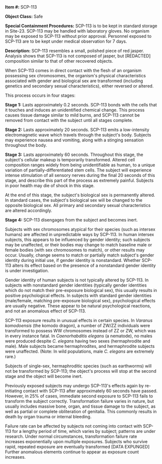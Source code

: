 **Item #:** SCP-113

**Object Class:** Safe

**Special Containment Procedures:** SCP-113 is to be kept in standard storage in Site-23. SCP-113 may be handled with laboratory gloves. No organism may be exposed to SCP-113 without prior approval. Personnel exposed to SCP-113 are to be kept under medical observation for 7 days.

**Description:** SCP-113 resembles a small, polished piece of red jasper. Analysis shows that SCP-113 is not composed of jasper, but \[REDACTED\] composition similar to that of other recovered objects.

When SCP-113 comes in direct contact with the flesh of an organism possessing sex chromosomes, the organism's physical characteristics associated with gender and biological sex are transformed (including genetics and secondary sexual characteristics), either reversed or altered.

This process occurs in four stages:

**Stage 1:** Lasts approximately 0.2 seconds. SCP-113 bonds with the cells that it touches and induces an unidentified chemical change. This process causes tissue damage similar to mild burns, and SCP-113 cannot be removed from contact with the subject until all stages complete.

**Stage 2:** Lasts approximately 20 seconds. SCP-113 emits a low-intensity electromagnetic wave which travels through the subject's body. Subjects may experience nausea and vomiting, along with a stinging sensation throughout the body.

**Stage 3:** Lasts approximately 60 seconds. Throughout this stage, the subject's cellular makeup is temporarily transformed. Altered cell composition ranges widely from being unidentifiable as human, to a unique variation of partially-differentiated stem cells. The subject will experience intense stimulation of all sensory nerves during the final 20 seconds of this stage, and describe this part of the process as extremely painful. Subjects in poor health may die of shock in this stage.

At the end of this stage, the subject's biological sex is permanently altered. In standard cases, the subject's biological sex will be changed to the opposite biological sex. All primary and secondary sexual characteristics are altered accordingly.

**Stage 4:** SCP-113 disengages from the subject and becomes inert.

Subjects with sex chromosomes atypical for their species (such as intersex humans) are affected in unpredictable ways by SCP-113. In human intersex subjects, this appears to be influenced by gender identity; such subjects may be unaffected, or their bodies may change to match baseline male or female bodies (with sex chromosomes to match), or other results may occur. Usually, change seems to match or partially match subject's gender identity during initial use, if gender identity is nonstandard. Whether SCP-113 alters its effect based on the presence of a nonstandard gender identity is under investigation.

Gender identity of human subjects is not typically altered by SCP-113. In subjects with nonstandard gender identities (typically gender identities which do not match their pre-exposure biological sex), this usually results in positive psychological effects. In subjects with standard gender identities (male/female, matching pre-exposure biological sex), psychological effects are usually negative. These appear to be natural psychological reactions, and not an anomalous effect of SCP-113.

SCP-113 exposure results in unusual effects in certain species. In _Varanus komodoensis_ (the komodo dragon), a number of ZW/ZZ individuals were transformed to possess WW chromosomes instead of ZZ or ZW, which was in every instance fatal. In _Caenorhabditis elegans_ (a nematode), no males were produced despite _C. elegans_ having two sexes (hermaphrodite and male). Male subjects became hermaphrodites, and hermaphrodite subjects were unaffected. (Note: In wild populations, male _C. elegans_ are extremely rare.)

Subjects of single-sex, hermaphroditic species (such as earthworms) will not be transformed by SCP-113; the object's process will stop at the second stage and the object will become inert.

Previously exposed subjects may undergo SCP-113's effects again by re-initiating contact with SCP-113 after approximately 60 seconds have passed. However, in 25% of cases, immediate second exposure to SCP-113 fails to transform the subject correctly. Transformation failure varies in nature, but usually includes massive bone, organ, and tissue damage to the subject, as well as partial or complete obliteration of genitalia. This commonly results in death by organ trauma or internal bleeding.

Failure rate can be affected by subjects not coming into contact with SCP-113 for a lengthy period of time, which varies by subject; patterns are under research. Under normal circumstances, transformation failure rate increases exponentially upon multiple exposures. Subjects who survive rapid, repeated exposure are eventually transformed \[DATA EXPUNGED\] Further anomalous elements continue to appear as exposure count increases.